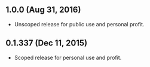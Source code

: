 ## 1.0.0 (Aug 31, 2016)
- Unscoped release for public use and personal profit.

## 0.1.337 (Dec 11, 2015)
- Scoped release for personal use and profit.
